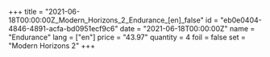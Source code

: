 +++
title = "2021-06-18T00:00:00Z_Modern_Horizons_2_Endurance_[en]_false"
id = "eb0e0404-4846-4891-acfa-bd0951ecf9c6"
date = "2021-06-18T00:00:00Z"
name = "Endurance"
lang = ["en"]
price = "43.97"
quantity = 4
foil = false
set = "Modern Horizons 2"
+++
